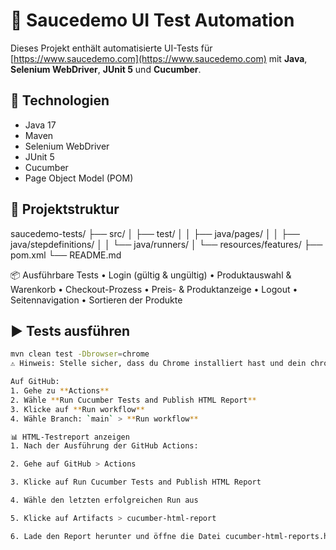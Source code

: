 # 🧪 Saucedemo UI Test Automation

Dieses Projekt enthält automatisierte UI-Tests für [https://www.saucedemo.com](https://www.saucedemo.com) mit **Java**, **Selenium WebDriver**, **JUnit 5** und **Cucumber**.

## 🚀 Technologien
- Java 17
- Maven
- Selenium WebDriver
- JUnit 5
- Cucumber
- Page Object Model (POM)

## 📂 Projektstruktur
saucedemo-tests/
├── src/
│ ├── test/
│ │ ├── java/pages/
│ │ ├── java/stepdefinitions/
│ │ └── java/runners/
│ └── resources/features/
├── pom.xml
└── README.md

📦 Ausführbare Tests
    • Login (gültig & ungültig)
    • Produktauswahl & Warenkorb
    • Checkout-Prozess
    • Preis- & Produktanzeige
    • Logout
    • Seitennavigation
    • Sortieren der Produkte

## ▶️ Tests ausführen
```bash
mvn clean test -Dbrowser=chrome
⚠️ Hinweis: Stelle sicher, dass du Chrome installiert hast und dein chromedriver zur verwendeten Chrome-Version passt

Auf GitHub:
1. Gehe zu **Actions**
2. Wähle **Run Cucumber Tests and Publish HTML Report**
3. Klicke auf **Run workflow**
4. Wähle Branch: `main` > **Run workflow**

📊 HTML-Testreport anzeigen
1. Nach der Ausführung der GitHub Actions:

2. Gehe auf GitHub > Actions

3. Klicke auf Run Cucumber Tests and Publish HTML Report

4. Wähle den letzten erfolgreichen Run aus

5. Klicke auf Artifacts > cucumber-html-report

6. Lade den Report herunter und öffne die Datei cucumber-html-reports.html im Browser



